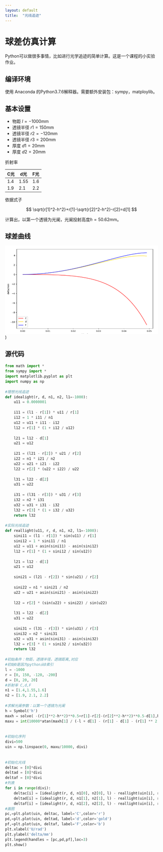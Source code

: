 ```yaml
---
layout: default
title:  "光线追迹"
---
```


# 球差仿真计算

Python可以做很多事情，比如进行光学追迹的简单计算。这是一个课程的小实验作业。

## 编译环境

使用 Anaconda 的Python3.7.6解释器。需要额外安装包：sympy，matploylib。

## 基本设置

- 物距  $l=-1000$mm
- 透镜半径  $r1=150$mm
- 透镜半径 $r2=-120$mm
- 透镜半径 $r3=200$mm
- 厚度  $d1=20$mm
- 厚度    $d2=20$mm

折射率

| C光 | d光  | F光 |
| --- | --- | --- |
| 1.4 | 1.55 | 1.6 |
| 1.9 | 2.1  | 2.2 |

依据式子

$$
\sqrt{r[1]^2-h^2}+r[1]-\sqrt{r[2]^2-h^2}-r[2]=d[1]
$$

计算出，以第一个透镜为光阑，光阑投射高度$h=50.62$mm。

## 球差曲线

![球差曲线](/assets/img/light.bmp))

## 源代码

```python
from math import *
from sympy import *
import matplotlib.pyplot as plt
import numpy as np

#理想光线追迹
def idealight(r, d, n1, n2, l1=-1000):
    u11 = 0.0000001

    i11 = (l1 - r[1]) * u11 / r[1]
    i12 = 1 * i11 / n1
    u12 = u11 + i11 - i12
    l12 = r[1] * (1 + i12 / u12)

    l21 = l12 - d[1]
    u21 = u12

    i21 = (l21 - r[2]) * u21 / r[2]
    i22 = n1 * i21 / n2
    u22 = u21 + i21 - i22
    l22 = r[2] * (u22 + i22) / u22

    l31 = l22 - d[2]
    u31 = u22

    i31 = (l31 - r[3]) * u31 / r[3]
    i32 = n2 * i31
    u32 = u31 + i31 - i32
    l32 = r[3] * (1 + i32 / u32)
    return l32

#实际光线追迹
def reallight(u11, r, d, n1, n2, l1=-1000):
    sini11 = (l1 - r[1]) * sin(u11) / r[1]
    sini12 = 1 * sini11 / n1
    u12 = u11 + asin(sini11) - asin(sini12)
    l12 = r[1] * (1 + sini12 / sin(u12))

    l21 = l12 - d[1]
    u21 = u12

    sini21 = (l21 - r[2]) * sin(u21) / r[2]

    sini22 = n1 * sini21 / n2
    u22 = u21 + asin(sini21) - asin(sini22)

    l22 = r[2] * (sin(u22) + sini22) / sin(u22)

    l31 = l22 - d[2]
    u31 = u22

    sini31 = (l31 - r[3]) * sin(u31) / r[3]
    sini32 = n2 * sini31
    u32 = u31 + asin(sini31) - asin(sini32)
    l32 = r[3] * (1 + sini32 / sin(u32))
    return l32

#初始条件：物距，透镜半径，透镜距离,对应
#初始0是因为python从0索引
l = -1000
r = [0, 150, -120, -200]
d = [0, 20, 20]
#折射率 C,d,F
n1 = [1.4,1.55,1.6]
n2 = [1.9, 2.1, 2.2]

#求解光阑参数：以第一个透镜为光阑
h = Symbol('h')
maxh = solve( -(r[1]**2-h**2)**0.5+r[1]-r[2]-(r[2]**2-h**2)**0.5-d[1],h)
maxu = int(10000*atan(maxh[1] / (-l + d[1] - (r[1] - d[1] - (r[1] ** 2 - maxh[1] ** 2) ** 0.5))))


#初始化序列
divi=500
uin = np.linspace(0, maxu/10000, divi)


#初始化光线
deltac = [0]*divi
deltad = [0]*divi
deltaf = [0]*divi
#列表
for i in range(divi):
    deltac[i] = [idealight(r, d, n1[0], n2[0], l) - reallight(uin[i], r, d, n1[0], n2[0], l)]
    deltad[i] = [idealight(r, d, n1[1], n2[1], l) - reallight(uin[i], r, d, n1[1], n2[1], l)]
    deltaf[i] = [idealight(r, d, n1[2], n2[2], l) - reallight(uin[i], r, d, n1[2], n2[2], l)]
#画图
pc,=plt.plot(uin, deltac, label='C',color='r')
pd,=plt.plot(uin, deltad, label='d',color='gold')
pf,=plt.plot(uin, deltaf, label='F',color='b')
plt.xlabel('U/rad')
plt.ylabel('delta/mm')
plt.legend(handles = [pc,pd,pf],loc=3)
plt.show()
```
